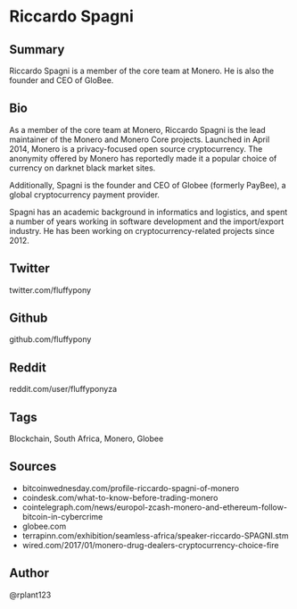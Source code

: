 # Riccardo Spagni

## Summary
Riccardo Spagni is a member of the core team at Monero. He is also the founder and CEO of GloBee.

## Bio
As a member of the core team at Monero, Riccardo Spagni is the lead maintainer of the Monero and Monero Core projects. Launched in April 2014, Monero is a privacy-focused open source cryptocurrency. The anonymity offered by Monero has reportedly made it a popular choice of currency on darknet black market sites.

Additionally, Spagni is the founder and CEO of Globee (formerly PayBee), a global cryptocurrency payment provider. 

Spagni has an academic background in informatics and logistics, and spent a number of years working in software development and the import/export industry. He has been working on cryptocurrency-related projects since 2012.

## Twitter
twitter.com/fluffypony

## Github
github.com/fluffypony

## Reddit
reddit.com/user/fluffyponyza

## Tags
Blockchain, South Africa, Monero, Globee

## Sources
- bitcoinwednesday.com/profile-riccardo-spagni-of-monero
- coindesk.com/what-to-know-before-trading-monero
- cointelegraph.com/news/europol-zcash-monero-and-ethereum-follow-bitcoin-in-cybercrime
- globee.com
- terrapinn.com/exhibition/seamless-africa/speaker-riccardo-SPAGNI.stm
- wired.com/2017/01/monero-drug-dealers-cryptocurrency-choice-fire

## Author
@rplant123
